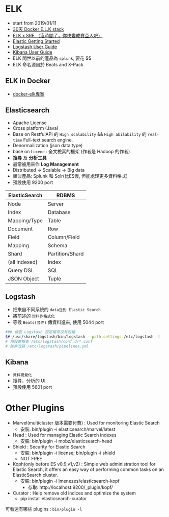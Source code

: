 
# ELK

- start from 2019/01/11
- [30天 Docker E.L.K stack](https://ithelp.ithome.com.tw/users/20103420/ironman/1046)
- [ELK x SRE （沒時間了，你快變成賽亞人吧）](https://ithelp.ithome.com.tw/articles/10236438)
- [Elastic Getting Started](https://www.elastic.co/guide/en/elastic-stack-get-started/current/index.html)
- [Logstash User Guide](https://www.elastic.co/guide/en/logstash/current/index.html)
- [Kibana User Guide](https://www.elastic.co/guide/en/kibana/current/index.html)
- ELK 問世以前的產品為 `splunk`, 要花 $$
- ELK 命名源自於 Beats and X-Pack


## ELK in Docker

- [docker-elk專案](https://github.com/deviantony/docker-elk)



## Elasticsearch

- Apache License
- Cross platform (Java)
- Base on RestfulAPI 的 `High scalability` && `High abilability` 的 `real-time` Full-text search engine.
- Denormailization (json data type)
- base on `Lucene` : 全文檢索的框架 (作者是 Hadoop 的作者)
- **搜尋** 及 **分析工具**
- 最常被用來作 **Log Management**
- Distributed -> Scalable -> Big data
- 類似產品: Splunk 和 Solr(比ES慢, 但能處理更多資料格式)
- 預設使用 9200 port

ElasticSearch | RDBMS
------------- | ---------
Node          | Server
Index         | Database
Mapping/Type  | Table
Document      | Row
Field         | Column/Field
Mapping       | Schema
Shard         | Partition/Shard
(all indexed) | Index
Query DSL     | SQL
JSON Object   | Tuple




## Logstash

- 把來自不同系統的 `data送到 Elastic Search`
- 將前述的 `資料作格式化`
- 等候 `Beats(套件)` 傳資料進來, 使用 5044 port

```sh
### 檢查 Logstash 設定檔有沒有設錯
$# /usr/share/logstash/bin/logstash --path.settings /etc/logstash -t
# 預設會檢查 /etc/logstash/conf.d/*.conf
# 除非改寫 /etc/logstash/pipelines.yml
```


## Kibana

- `資料視覺化`
- 搜尋、分析的 UI
- 預設使用 5601 port


# Other Plugins

- Marvel(multicluster 版本需要付費) : Used for monitoring Elastic Search
    - 安裝: bin/plugin -i elasticsearch/marvel/latest
- Head   : Used for managing Elastic Search indexes
    - 安裝: bin/plugin -i mobz/elasticsearch-head
- Shield : Security for Elastic Search
    - 安裝: bin/plugin -i license; bin/plugin -i shield
    - NOT FREE
- Koph(only before ES v0.9,v1,v2) : Simple web administration tool for Elastic Search, it offers an easy way of performing common tasks on an ElasticSearch cluster.
    - 安裝: bin/plugin -i lmenezes/elasticsearch-kopf
        - 存取: http://localhost:9200/_plugin/kopf/
- Curator : Help remove old indices and optimize the system
    - pip install elasticsearch-curator

可看還有哪些 plugins : `bin/plugin -l`
